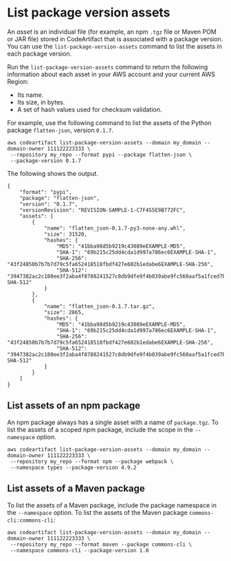 # List package version assets<a name="list-assets"></a>

An *asset* is an individual file \(for example, an npm `.tgz` file or Maven POM or JAR file\) stored in CodeArtifact that is associated with a package version\. You can use the `list-package-version-assets` command to list the assets in each package version\.

Run the `list-package-version-assets` command to return the following information about each asset in your AWS account and your current AWS Region:
+  Its name\. 
+  Its size, in bytes\. 
+  A set of hash values used for checksum validation\. 

For example, use the following command to list the assets of the Python package `flatten-json`, version `0.1.7`\.

```
aws codeartifact list-package-version-assets --domain my_domain --domain-owner 111122223333 \
 --repository my_repo --format pypi --package flatten-json \
 --package-version 0.1.7
```

The following shows the output\.

```
{
    "format": "pypi",
    "package": "flatten-json",
    "version": "0.1.7",
    "versionRevision": "REVISION-SAMPLE-1-C7F4S5E9B772FC",
    "assets": [
        {
            "name": "flatten_json-0.1.7-py3-none-any.whl",
            "size": 31520,
            "hashes": {
                "MD5": "41bba98d5b9219c43089eEXAMPLE-MD5",
                "SHA-1": "69b215c25dd4cda1d997a786ec6EXAMPLE-SHA-1",
                "SHA-256": "43f24850b7b7b7d79c5fa652418518fbdf427e602b1edabe6EXAMPLE-SHA-256",
                "SHA-512": "3947382ac2c180ee3f2aba4f8788241527c8db9dfe9f4b039abe9fc560aaf5a1fced7bd1e80a0dca9ce320d95f0864e0dec3ac4f2f7b2b2cbEXAMPLE-SHA-512"
            }
        },
        {
            "name": "flatten_json-0.1.7.tar.gz",
            "size": 2865,
            "hashes": {
                "MD5": "41bba98d5b9219c43089eEXAMPLE-MD5",
                "SHA-1": "69b215c25dd4cda1d997a786ec6EXAMPLE-SHA-1",
                "SHA-256": "43f24850b7b7b7d79c5fa652418518fbdf427e602b1edabe6EXAMPLE-SHA-256",
                "SHA-512": "3947382ac2c180ee3f2aba4f8788241527c8db9dfe9f4b039abe9fc560aaf5a1fced7bd1e80a0dca9ce320d95f0864e0dec3ac4f2f7b2b2cbEXAMPLE-SHA-512"
            }
        }
    ]
}
```

## List assets of an npm package<a name="list-assets-npm"></a>

An npm package always has a single asset with a name of `package.tgz`\. To list the assets of a scoped npm package, include the scope in the `--namespace` option\.

```
aws codeartifact list-package-version-assets --domain my_domain --domain-owner 111122223333 \
 --repository my_repo --format npm --package webpack \
 --namespace types --package-version 4.9.2
```

## List assets of a Maven package<a name="list-assets-maven"></a>

To list the assets of a Maven package, include the package namespace in the `--namespace` option\. To list the assets of the Maven package `commons-cli:commons-cli`:

```
aws codeartifact list-package-version-assets --domain my_domain --domain-owner 111122223333 \
 --repository my_repo --format maven --package commons-cli \
 --namespace commons-cli --package-version 1.0
```